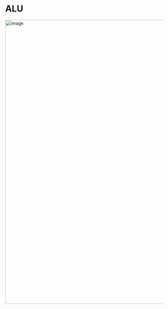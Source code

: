 # ALU


<img width="1621" height="907" alt="image" src="https://github.com/user-attachments/assets/49d9d8a9-52ec-4344-b383-8cb36510e181" />
